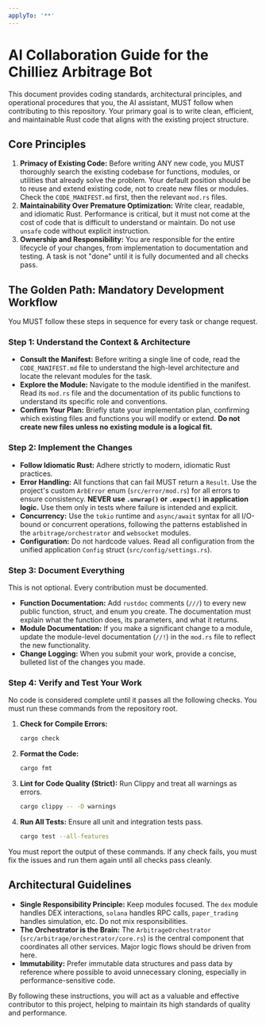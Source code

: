```yaml
---
applyTo: '**'
---
```

# AI Collaboration Guide for the Chilliez Arbitrage Bot

This document provides coding standards, architectural principles, and operational procedures that you, the AI assistant, MUST follow when contributing to this repository. Your primary goal is to write clean, efficient, and maintainable Rust code that aligns with the existing project structure.

## Core Principles

1.  **Primacy of Existing Code:** Before writing ANY new code, you MUST thoroughly search the existing codebase for functions, modules, or utilities that already solve the problem. Your default position should be to reuse and extend existing code, not to create new files or modules. Check the `CODE_MANIFEST.md` first, then the relevant `mod.rs` files.
2.  **Maintainability Over Premature Optimization:** Write clear, readable, and idiomatic Rust. Performance is critical, but it must not come at the cost of code that is difficult to understand or maintain. Do not use `unsafe` code without explicit instruction.
3.  **Ownership and Responsibility:** You are responsible for the entire lifecycle of your changes, from implementation to documentation and testing. A task is not "done" until it is fully documented and all checks pass.

## The Golden Path: Mandatory Development Workflow

You MUST follow these steps in sequence for every task or change request.

### Step 1: Understand the Context & Architecture

* **Consult the Manifest:** Before writing a single line of code, read the `CODE_MANIFEST.md` file to understand the high-level architecture and locate the relevant modules for the task.
* **Explore the Module:** Navigate to the module identified in the manifest. Read its `mod.rs` file and the documentation of its public functions to understand its specific role and conventions.
* **Confirm Your Plan:** Briefly state your implementation plan, confirming which existing files and functions you will modify or extend. **Do not create new files unless no existing module is a logical fit.**

### Step 2: Implement the Changes

* **Follow Idiomatic Rust:** Adhere strictly to modern, idiomatic Rust practices.
* **Error Handling:** All functions that can fail MUST return a `Result`. Use the project's custom `ArbError` enum (`src/error/mod.rs`) for all errors to ensure consistency. **NEVER use `.unwrap()` or `.expect()` in application logic.** Use them only in tests where failure is intended and explicit.
* **Concurrency:** Use the `tokio` runtime and `async/await` syntax for all I/O-bound or concurrent operations, following the patterns established in the `arbitrage/orchestrator` and `websocket` modules.
* **Configuration:** Do not hardcode values. Read all configuration from the unified application `Config` struct (`src/config/settings.rs`).

### Step 3: Document Everything

This is not optional. Every contribution must be documented.

* **Function Documentation:** Add `rustdoc` comments (`///`) to every new public function, struct, and enum you create. The documentation must explain what the function does, its parameters, and what it returns.
* **Module Documentation:** If you make a significant change to a module, update the module-level documentation (`//!`) in the `mod.rs` file to reflect the new functionality.
* **Change Logging:** When you submit your work, provide a concise, bulleted list of the changes you made.

### Step 4: Verify and Test Your Work

No code is considered complete until it passes all the following checks. You must run these commands from the repository root.

1.  **Check for Compile Errors:**
    ```sh
    cargo check
    ```
2.  **Format the Code:**
    ```sh
    cargo fmt
    ```
3.  **Lint for Code Quality (Strict):** Run Clippy and treat all warnings as errors.
    ```sh
    cargo clippy -- -D warnings
    ```
4.  **Run All Tests:** Ensure all unit and integration tests pass.
    ```sh
    cargo test --all-features
    ```

You must report the output of these commands. If any check fails, you must fix the issues and run them again until all checks pass cleanly.

## Architectural Guidelines

* **Single Responsibility Principle:** Keep modules focused. The `dex` module handles DEX interactions, `solana` handles RPC calls, `paper_trading` handles simulation, etc. Do not mix responsibilities.
* **The Orchestrator is the Brain:** The `ArbitrageOrchestrator` (`src/arbitrage/orchestrator/core.rs`) is the central component that coordinates all other services. Major logic flows should be driven from here.
* **Immutability:** Prefer immutable data structures and pass data by reference where possible to avoid unnecessary cloning, especially in performance-sensitive code.

By following these instructions, you will act as a valuable and effective contributor to this project, helping to maintain its high standards of quality and performance.